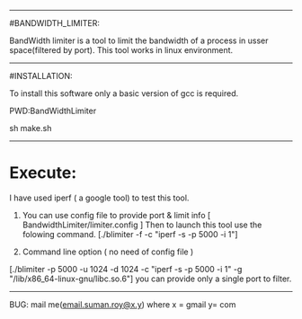 -------------------------------------------------------------
#BANDWIDTH_LIMITER:

BandWidth limiter is a tool to limit the bandwidth of a process in usser space(filtered by port).
 This tool works in linux environment.

------------------------------------------------------------

#INSTALLATION:

To install this software only a basic version of gcc is required. 

PWD:BandWidthLimiter

sh make.sh

--------------------------------------------------------

# Execute:

I have used iperf ( a google tool) to test this tool.

1. You can use config file to provide port & limit info [ BandwidthLimiter/limiter.config ]
   Then to launch this tool use the folowing command. 
  [./blimiter -f -c "iperf -s -p 5000 -i 1"]

2. Command line option ( no need of config file )

[./blimiter -p 5000 -u 1024 -d 1024 -c "iperf -s -p 5000 -i 1" -g "/lib/x86_64-linux-gnu/libc.so.6"]
you can provide only a single port to filter.

-----------------------------------------------------

BUG: mail me(email.suman.roy@x.y) where x = gmail
                                  y= com


